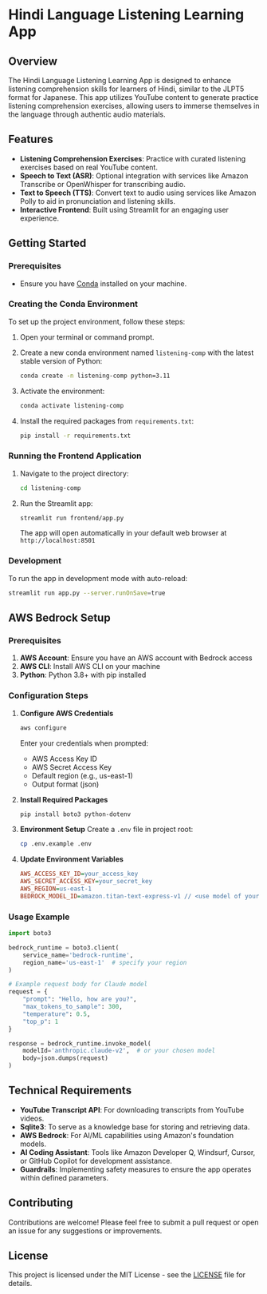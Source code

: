 # Hindi Language Listening Learning App

## Overview
The Hindi Language Listening Learning App is designed to enhance listening comprehension skills for learners of Hindi, similar to the JLPT5 format for Japanese. This app utilizes YouTube content to generate practice listening comprehension exercises, allowing users to immerse themselves in the language through authentic audio materials.

## Features
- **Listening Comprehension Exercises**: Practice with curated listening exercises based on real YouTube content.
- **Speech to Text (ASR)**: Optional integration with services like Amazon Transcribe or OpenWhisper for transcribing audio.
- **Text to Speech (TTS)**: Convert text to audio using services like Amazon Polly to aid in pronunciation and listening skills.
- **Interactive Frontend**: Built using Streamlit for an engaging user experience.

## Getting Started

### Prerequisites
- Ensure you have [Conda](https://docs.conda.io/projects/conda/en/latest/user-guide/install/index.html) installed on your machine.

### Creating the Conda Environment
To set up the project environment, follow these steps:

1. Open your terminal or command prompt.
2. Create a new conda environment named `listening-comp` with the latest stable version of Python:

   ```bash
   conda create -n listening-comp python=3.11
   ```

3. Activate the environment:

   ```bash
   conda activate listening-comp
   ```

4. Install the required packages from `requirements.txt`:

   ```bash
   pip install -r requirements.txt
   ```

### Running the Frontend Application

1. Navigate to the project directory:
   ```bash
   cd listening-comp
   ```

2. Run the Streamlit app:
   ```bash
   streamlit run frontend/app.py
   ```

   The app will open automatically in your default web browser at `http://localhost:8501`

### Development

To run the app in development mode with auto-reload:
```bash
streamlit run app.py --server.runOnSave=true
```

## AWS Bedrock Setup

### Prerequisites
1. **AWS Account**: Ensure you have an AWS account with Bedrock access
2. **AWS CLI**: Install AWS CLI on your machine
3. **Python**: Python 3.8+ with pip installed

### Configuration Steps

1. **Configure AWS Credentials**
   ```bash
   aws configure
   ```
   Enter your credentials when prompted:
   - AWS Access Key ID
   - AWS Secret Access Key
   - Default region (e.g., us-east-1)
   - Output format (json)

2. **Install Required Packages**
   ```bash
   pip install boto3 python-dotenv
   ```

3. **Environment Setup**
   Create a `.env` file in project root:
   ```bash
   cp .env.example .env
   ```

4. **Update Environment Variables**
   ```ini
   AWS_ACCESS_KEY_ID=your_access_key
   AWS_SECRET_ACCESS_KEY=your_secret_key
   AWS_REGION=us-east-1
   BEDROCK_MODEL_ID=amazon.titan-text-express-v1 // <use model of your own choice>
   ```

### Usage Example
```python
import boto3

bedrock_runtime = boto3.client(
    service_name='bedrock-runtime',
    region_name='us-east-1'  # specify your region
)

# Example request body for Claude model
request = {
    "prompt": "Hello, how are you?",
    "max_tokens_to_sample": 300,
    "temperature": 0.5,
    "top_p": 1
}

response = bedrock_runtime.invoke_model(
    modelId='anthropic.claude-v2',  # or your chosen model
    body=json.dumps(request)
)
```

## Technical Requirements
- **YouTube Transcript API**: For downloading transcripts from YouTube videos.
- **Sqlite3**: To serve as a knowledge base for storing and retrieving data.
- **AWS Bedrock**: For AI/ML capabilities using Amazon's foundation models.
- **AI Coding Assistant**: Tools like Amazon Developer Q, Windsurf, Cursor, or GitHub Copilot for development assistance.
- **Guardrails**: Implementing safety measures to ensure the app operates within defined parameters.

## Contributing
Contributions are welcome! Please feel free to submit a pull request or open an issue for any suggestions or improvements.

## License
This project is licensed under the MIT License - see the [LICENSE](LICENSE) file for details.
